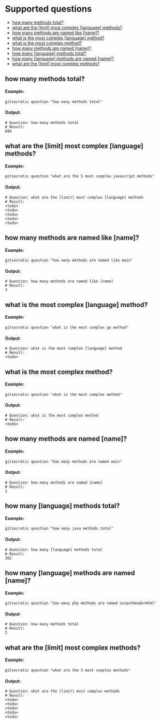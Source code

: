 # Supported questions
- [how many methods total?](https://github.com/CodeBrig/GitSocratic/blob/v0.2-alpha/docs/source_code_questions.md#how-many-methods-total)
- [what are the \[limit\] most complex \[language\] methods?](https://github.com/CodeBrig/GitSocratic/blob/v0.2-alpha/docs/source_code_questions.md#what-are-the-limit-most-complex-language-methods)
- [how many methods are named like \[name\]?](https://github.com/CodeBrig/GitSocratic/blob/v0.2-alpha/docs/source_code_questions.md#how-many-methods-are-named-like-name)
- [what is the most complex \[language\] method?](https://github.com/CodeBrig/GitSocratic/blob/v0.2-alpha/docs/source_code_questions.md#what-is-the-most-complex-language-method)
- [what is the most complex method?](https://github.com/CodeBrig/GitSocratic/blob/v0.2-alpha/docs/source_code_questions.md#what-is-the-most-complex-method)
- [how many methods are named \[name\]?](https://github.com/CodeBrig/GitSocratic/blob/v0.2-alpha/docs/source_code_questions.md#how-many-methods-are-named-name)
- [how many \[language\] methods total?](https://github.com/CodeBrig/GitSocratic/blob/v0.2-alpha/docs/source_code_questions.md#how-many-language-methods-total)
- [how many \[language\] methods are named \[name\]?](https://github.com/CodeBrig/GitSocratic/blob/v0.2-alpha/docs/source_code_questions.md#how-many-language-methods-are-named-name)
- [what are the \[limit\] most complex methods?](https://github.com/CodeBrig/GitSocratic/blob/v0.2-alpha/docs/source_code_questions.md#what-are-the-limit-most-complex-methods)

## how many methods total?
#### Example:
```
gitsocratic question "how many methods total"
```
#### Output:
```
# Question: how many methods total
# Result:
684
```
## what are the [limit] most complex [language] methods?
#### Example:
```
gitsocratic question "what are the 5 most complex javascript methods"
```
#### Output:
```
# Question: what are the [limit] most complex [language] methods
# Result:
<todo>
<todo>
<todo>
<todo>
<todo>
```
## how many methods are named like [name]?
#### Example:
```
gitsocratic question "how many methods are named like main"
```
#### Output:
```
# Question: how many methods are named like [name]
# Result:
3
```
## what is the most complex [language] method?
#### Example:
```
gitsocratic question "what is the most complex go method"
```
#### Output:
```
# Question: what is the most complex [language] method
# Result:
<todo>
```
## what is the most complex method?
#### Example:
```
gitsocratic question "what is the most complex method"
```
#### Output:
```
# Question: what is the most complex method
# Result:
<todo>
```
## how many methods are named [name]?
#### Example:
```
gitsocratic question "how many methods are named main"
```
#### Output:
```
# Question: how many methods are named [name]
# Result:
1
```
## how many [language] methods total?
#### Example:
```
gitsocratic question "how many java methods total"
```
#### Output:
```
# Question: how many [language] methods total
# Result:
302
```
## how many [language] methods are named [name]?
#### Example:
```
gitsocratic question "how many php methods are named outputHeaderHtml"
```
#### Output:
```
# Question: how many methods total
# Result:
2
```
## what are the [limit] most complex methods?
#### Example:
```
gitsocratic question "what are the 5 most complex methods"
```
#### Output:
```
# Question: what are the [limit] most complex methods
# Result:
<todo>
<todo>
<todo>
<todo>
<todo>
```
